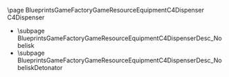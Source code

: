 \page BlueprintsGameFactoryGameResourceEquipmentC4Dispenser C4Dispenser
- \subpage BlueprintsGameFactoryGameResourceEquipmentC4DispenserDesc_Nobelisk
- \subpage BlueprintsGameFactoryGameResourceEquipmentC4DispenserDesc_NobeliskDetonator
